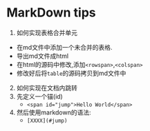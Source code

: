 # MarkDown tips

1. 如何实现表格合并单元
  - 在md文件中添加一个未合并的表格.
  - 导出md文件成html
  - 在html的源码中修改,添加`<rowspan>`,`<colspan>`
  - 修改好后将`table`的源码拷贝到md文件中
 
2. 如何实现在文档内跳转
  1. 先定义一个锚(id)
     - `<span id="jump">Hello World</span>`
  2. 然后使用markdown的语法:
     - `[XXXX](#jump)`